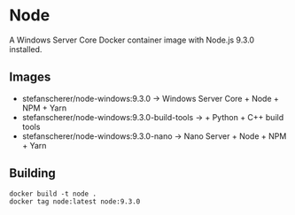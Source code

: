# Node

A Windows Server Core Docker container image with Node.js 9.3.0 installed.

## Images

- stefanscherer/node-windows:9.3.0 -> Windows Server Core + Node + NPM + Yarn
- stefanscherer/node-windows:9.3.0-build-tools -> + Python + C++ build tools
- stefanscherer/node-windows:9.3.0-nano -> Nano Server + Node + NPM + Yarn

## Building

```
docker build -t node .
docker tag node:latest node:9.3.0
```
